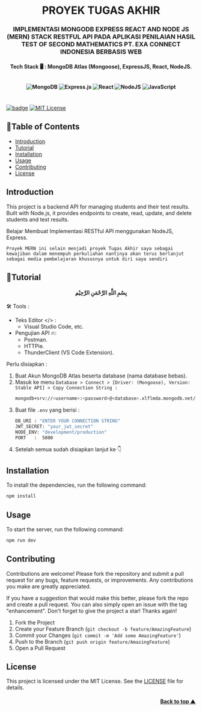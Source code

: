 <!-- Readme top -->
<a name="readme-top"></a>

<h1 align="center">PROYEK TUGAS AKHIR</h1>
<h3 align="center">IMPLEMENTASI MONGODB EXPRESS REACT AND NODE JS (MERN) STACK RESTFUL API PADA APLIKASI PENILAIAN HASIL TEST OF SECOND MATHEMATICS PT. EXA CONNECT INDONESIA BERBASIS WEB</h3>
<h4 align="center"> Tech Stack 🖥️ : MongoDB Atlas (Mongoose), ExpressJS, React, NodeJS.<br></br>

![MongoDB](https://img.shields.io/badge/MongoDB-%234ea94b.svg?style=flat-square&logo=mongodb&logoColor=white)
![Express.js](https://img.shields.io/badge/Express.js-%23404d59.svg?style=flat-square&logo=express&logoColor=%2361DAFB)
![React](https://img.shields.io/badge/React-badge?style=flat-square&logo=react&labelColor=1B1B1B&color=22BBEE)
![NodeJS](https://img.shields.io/badge/Node.js-6DA55F?style=flat-square&logo=node.js&logoColor=white)
![JavaScript](https://img.shields.io/badge/Javascript-%23323330.svg?style=flat-square&logo=javascript&logoColor=%23F7DF1E)

</h4>

#

[![badge][love-badge]][url-ig]
[![MIT License][license-badge]][license-url]

## 📌Table of Contents

- [Introduction](#introduction)
- [Tutorial](#tutorial)
- [Installation](#installation)
- [Usage](#usage)
- [Contributing](#contributing)
- [License](#license)

## Introduction

This project is a backend API for managing students and their test results. Built with Node.js, it provides endpoints to create, read, update, and delete students and test results.

Belajar Membuat Implementasi RESTful API menggunakan NodeJS, Express.

`Proyek MERN ini selain menjadi proyek Tugas Akhir saya sebagai kewajiban dalam menempuh perkuliahan nantinya akan terus berlanjut sebagai media pembelajaran khususnya untuk diri saya sendiri`

## 🚀Tutorial

<h4 align="center">
ِبِسْمِ اللَّهِ الرَّحْمَنِ الرَّحِيْم
</h4>

🛠️ Tools :
* Teks Editor </>  : 
  - Visual Studio Code, etc.
* Pengujian API 🔥:
  - Postman.
  - HTTPie.
  - ThunderClient (VS Code Extension).

Perlu disiapkan :

1. Buat Akun MongoDB Atlas beserta database (nama database bebas).
2. Masuk ke menu `Database > Connect > [Driver: (Mongoose), Version: Stable API] > Copy Connection String :`
    ```bash
    mongodb+srv://<username>:<password>@<database>.xlflmda.mongodb.net/
    ```
3. Buat file `.env` yang berisi :
    ```bash
    DB_URI : "ENTER YOUR CONNECTION STRING"
    JWT_SECRET: "your_jwt_secret"
    NODE_ENV: "development/production"
    PORT   :  5000
    ```
4. Setelah semua sudah disiapkan lanjut ke 👇

## Installation

To install the dependencies, run the following command:

```bash
npm install
```

## Usage

To start the server, run the following command:

```markdown
npm run dev
```

## Contributing

Contributions are welcome! Please fork the repository and submit a pull request for any bugs, feature requests, or improvements. Any contributions you make are greatly appreciated.

If you have a suggestion that would make this better, please fork the repo and create a pull request. You can also simply open an issue with the tag "enhancement". Don't forget to give the project a star! Thanks again!

1. Fork the Project
2. Create your Feature Branch (`git checkout -b feature/AmazingFeature`)
3. Commit your Changes (`git commit -m 'Add some AmazingFeature'`)
4. Push to the Branch (`git push origin feature/AmazingFeature`)
5. Open a Pull Request

## License

This project is licensed under the MIT License. See the [LICENSE](LICENSE) file for details.

<h4 align="right">
<p align="right"><a href="#readme-top">Back to top ▲</a></p>
</h4>

<!-- MARKDOWN LINKS & IMAGES -->
[love-badge]:https://img.shields.io/badge/build_with-%F0%9F%92%96-FDA1F9?style=for-the-badge&labelColor=%23FC88F3
[url-ig]:https://instagram.com/toti.k.w
[license-badge]:https://img.shields.io/badge/license-MIT-badge?style=for-the-badge&labelColor=9BFADE&color=B4FADA
[license-url]:https://github.com/TotiKresna/backend-simmd/blob/main/LICENSE
